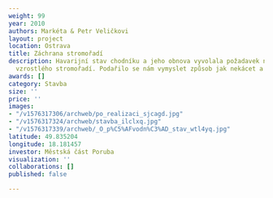 ```yaml
---
weight: 99
year: 2010
authors: Markéta & Petr Veličkovi
layout: project
location: Ostrava
title: Záchrana stromořadí
description: Havarijní stav chodníku a jeho obnova vyvolala požadavek na odstranění
  vzrostlého stromořadí. Podařilo se nám vymyslet způsob jak nekácet a chodník obnovit.
awards: []
category: Stavba
size: ''
price: ''
images:
- "/v1576317306/archweb/po_realizaci_sjcagd.jpg"
- "/v1576317324/archweb/stavba_ilclxq.jpg"
- "/v1576317339/archweb/_O_p%C5%AFvodn%C3%AD_stav_wtl4yq.jpg"
latitude: 49.835204
longitude: 18.181457
investor: Městská část Poruba
visualization: ''
collaborations: []
published: false

---
```

